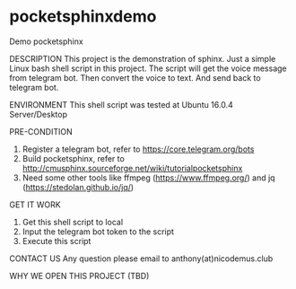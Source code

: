 # pocketsphinxdemo
Demo pocketsphinx

DESCRIPTION
This project is the demonstration of sphinx. 
Just a simple Linux bash shell script in this project. 
The script will get the voice message from telegram bot.
Then convert the voice to text.
And send back to telegram bot.

ENVIRONMENT
This shell script was tested at Ubuntu 16.0.4 Server/Desktop

PRE-CONDITION
1. Register a telegram bot, refer to https://core.telegram.org/bots
2. Build pocketsphinx, refer to http://cmusphinx.sourceforge.net/wiki/tutorialpocketsphinx
3. Need some other tools like ffmpeg (https://www.ffmpeg.org/) and jq (https://stedolan.github.io/jq/)

GET IT WORK
1. Get this shell script to local
2. Input the telegram bot token to the script
3. Execute this script

CONTACT US
Any question please email to anthony(at)nicodemus.club

WHY WE OPEN THIS PROJECT
(TBD)
